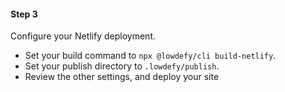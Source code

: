 #### Step 3

Configure your Netlify deployment.

- Set your build command to `npx @lowdefy/cli build-netlify`.
- Set your publish directory to `.lowdefy/publish`.
- Review the other settings, and deploy your site